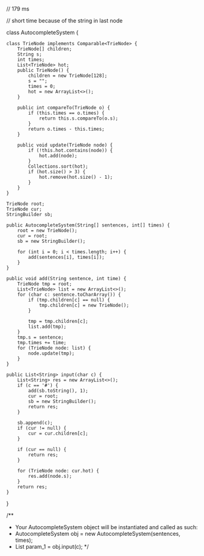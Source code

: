 // 179 ms

// short time because of the string in last node

class AutocompleteSystem {
    
    class TrieNode implements Comparable<TrieNode> {
        TrieNode[] children;
        String s;
        int times;
        List<TrieNode> hot;
        public TrieNode() {
            children = new TrieNode[128];
            s = "";
            times = 0;
            hot = new ArrayList<>();
        }
        
        public int compareTo(TrieNode o) {
            if (this.times == o.times) {
                return this.s.compareTo(o.s);
            }
            return o.times - this.times;
        }
        
        public void update(TrieNode node) {
            if (!this.hot.contains(node)) {
                hot.add(node);
            }
            Collections.sort(hot);
            if (hot.size() > 3) {
                hot.remove(hot.size() - 1);
            }
        }
    }
    
    TrieNode root;
    TrieNode cur;
    StringBuilder sb;

    public AutocompleteSystem(String[] sentences, int[] times) {
        root = new TrieNode();
        cur = root;
        sb = new StringBuilder();
        
        for (int i = 0; i < times.length; i++) {
            add(sentences[i], times[i]);
        }
    }
    
    public void add(String sentence, int time) {
        TrieNode tmp = root;
        List<TrieNode> list = new ArrayList<>();
        for (char c: sentence.toCharArray()) {
            if (tmp.children[c] == null) {
                tmp.children[c] = new TrieNode();
            }
            
            tmp = tmp.children[c];
            list.add(tmp);
        }
        tmp.s = sentence;
        tmp.times += time;
        for (TrieNode node: list) {
            node.update(tmp);
        }
    }
    
    public List<String> input(char c) {
        List<String> res = new ArrayList<>();
        if (c == '#') {
            add(sb.toString(), 1);
            cur = root;
            sb = new StringBuilder();
            return res;
        }
        
        sb.append(c);
        if (cur != null) {
            cur = cur.children[c];
        }
        
        if (cur == null) {
            return res;
        }
        
        for (TrieNode node: cur.hot) {
            res.add(node.s);
        }
        return res;
    }
}

/**
 * Your AutocompleteSystem object will be instantiated and called as such:
 * AutocompleteSystem obj = new AutocompleteSystem(sentences, times);
 * List<String> param_1 = obj.input(c);
 */